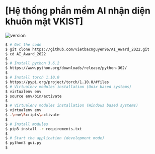 # [Hệ thống phần mềm AI nhận diện khuôn mặt VKIST] 

 ![version](https://img.shields.io/badge/version-1.0.0-blue.svg) 

```bash
$ # Get the code
$ git clone https://github.com/vietbacnguyen96/AI_Award_2022.git
$ cd AI_Award_2022
$
$ # Install python 3.6.2
$ https://www.python.org/downloads/release/python-362/
$
$ # Install torch 1.10.0
$ https://pypi.org/project/torch/1.10.0/#files
$ # Virtualenv modules installation (Unix based systems)
$ virtualenv env
$ source env/bin/activate
$
$ # Virtualenv modules installation (Windows based systems)
$ virtualenv env
$ .\env\Scripts\activate
$
$ # Install modules
$ pip3 install -r requirements.txt
$
$ # Start the application (development mode)
$ python3 gui.py
$
```